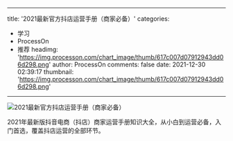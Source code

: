 
---
title: '2021最新官方抖店运营手册（商家必备）'
categories: 
 - 学习
 - ProcessOn
 - 推荐
headimg: 'https://img.processon.com/chart_image/thumb/617c007d07912943dd06d298.png'
author: ProcessOn
comments: false
date: 2021-12-30 02:39:17
thumbnail: 'https://img.processon.com/chart_image/thumb/617c007d07912943dd06d298.png'
---

<div>   
<img class="thumb" alt="2021最新官方抖店运营手册（商家必备）" src="https://img.processon.com/chart_image/thumb/617c007d07912943dd06d298.png" referrerpolicy="no-referrer">
<p>2021年最新版抖音电商（抖店）商家运营手册知识大全，从小白到运营必备，入门首选，覆盖抖店运营的全部环节。</p>  
</div>
            